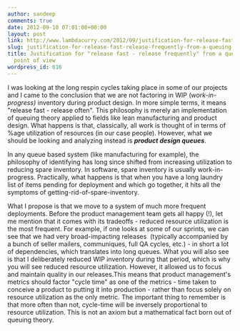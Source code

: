 ```yaml
---
author: sandeep
comments: true
date: 2012-09-10 07:01:08+00:00
layout: post
link: http://www.lambdacurry.com/2012/09/justification-for-release-fast-release-frequently-from-a-queuing-theory-point-of-view/
slug: justification-for-release-fast-release-frequently-from-a-queuing-theory-point-of-view
title: Justification for "release fast - release frequently" from a queuing theory
  point of view
wordpress_id: 616
---
```


I was looking at the long respin cycles taking place in some of our projects and I came to the conclusion that we are not factoring in WIP (_work-in-progress)_ inventory during product design. In more simple terms, it means "release fast - release often". This philosophy is merely an implementation of queuing theory applied to fields like lean manufacturing and product design. What happens is that, classically, all work is thought of in terms of %age utilization of resources (in our case people). However, what we should be looking and analyzing instead is _**product design queues**_.

In any queue based system (like manufacturing for example), the philosophy of identifying has long since shifted from increasing utilization to reducing spare inventory. In software, spare inventory is usually work-in-progress. Practically, what happens is that when you have a long laundry list of items pending for deployment and which go together, it hits all the symptoms of getting-rid-of-spare-inventory.


What I propose is that we move to a system of much more frequent deployments. Before the product management team gets all happy (!), let me mention that it comes with its tradeoffs - reduced resource utilization is the most frequent. For example, if one looks at some of our sprints, we can see that we had very broad-impacting releases  (typically accompanied by a bunch of seller mailers, communiques, full QA cycles, etc.) - in short a lot of dependencies, which translates into long queues. What you will also see is that I deliberately reduced WIP inventory during that period, which is why you will see reduced resource utilization. However, it allowed us to focus and maintain quality in our releases.This means that product management's metrics should factor "cycle time" as one of the metrics - time taken to conceive a product to putting it into production - rather than focus solely on resource utilization as the only metric. The important thing to remember is that more often than not, cycle-time will be inversely proportional to resource utilization. This is not an axiom but a mathematical fact born out of queuing theory.


